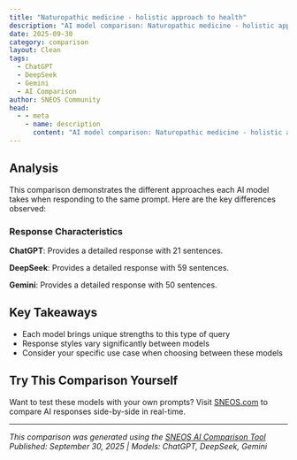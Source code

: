 ```yaml
---
title: "Naturopathic medicine - holistic approach to health"
description: "AI model comparison: Naturopathic medicine - holistic approach to health..."
date: 2025-09-30
category: comparison
layout: Clean
tags:
  - ChatGPT
  - DeepSeek
  - Gemini
  - AI Comparison
author: SNEOS Community
head:
  - - meta
    - name: description
      content: "AI model comparison: Naturopathic medicine - holistic approach to health..."
---
```


<ChatComparison
  title="Naturopathic medicine - holistic approach to health"
  prompt="Naturopathic medicine - holistic approach to health"
  :responses='{"ChatGPT": "Naturopathic medicine is a holistic approach to health care that emphasizes the integration of natural therapies and the body\u2019s innate ability to heal itself. It focuses on treating the whole person\u2014mind, body, and spirit\u2014rather than just addressing specific symptoms or diseases.\n\n### Key Principles of Naturopathic Medicine:\n1. **The Healing Power of Nature (Vis Medicatrix Naturae):** The body has an inherent ability to heal itself. Naturopathic treatments aim to support and stimulate this natural healing process.\n2. **Identify and Treat the Causes (Tolle Causam):** Instead of merely suppressing symptoms, naturopathic doctors seek to identify and treat the root causes of illness.\n3. **First Do No Harm (Primum Non Nocere):** Therapies are chosen for their safety and efficacy with minimal risk of harmful side effects.\n4. **Doctor as Teacher (Docere):** Naturopathic doctors educate and empower patients to take responsibility for their health.\n5. **Treat the Whole Person:** Physical, mental, emotional, genetic, environmental, and social factors are considered in diagnosis and treatment.\n6. **Prevention:** Emphasis on preventive measures and promoting lifestyle changes to maintain optimal health.\n\n### Common Therapies Used in Naturopathic Medicine:\n- Nutritional counseling and dietary supplements\n- Herbal medicine\n- Homeopathy\n- Physical medicine (e.g., massage, hydrotherapy)\n- Acupuncture\n- Lifestyle and behavioral modification\n- Stress management techniques\n\n### Benefits of a Holistic Approach:\n- Addresses underlying causes of illness rather than just symptoms\n- Promotes overall wellness and disease prevention\n- Individualized treatment plans tailored to each patient\u0027s needs\n- Encourages active participation of patients in their healing process\n- Focuses on long-term health and balance rather than quick fixes\n\n### Who Can Benefit?\nNaturopathic medicine can be beneficial for various conditions including chronic illnesses, allergies, digestive issues, stress-related disorders, and preventive health care. It is often used in conjunction with conventional medicine to provide complementary care.\n\n---\n\nIf you are considering naturopathic medicine, it is important to consult with a licensed naturopathic doctor to ensure safe and effective treatment tailored to your individual health needs.", "DeepSeek": "Of course. Here is a comprehensive overview of naturopathic medicine and its holistic approach to health.\n\n### What is Naturopathic Medicine?\n\nNaturopathic medicine is a distinct system of primary health care that emphasizes prevention, treatment, and optimal health through the use of therapeutic methods and substances that encourage the body\u0027s inherent self-healing process.\n\nThe philosophy is centered on a set of core principles, rather than a specific set of therapies, which guides naturopathic doctors (NDs) in their practice.\n\n---\n\n### The Six Foundational Principles of Naturopathic Medicine\n\nThis holistic approach is built on the following pillars:\n\n1. **The Healing Power of Nature (Vis Medicatrix Naturae)**\n * The body has an innate, ordered, and intelligent ability to heal itself.\n * The role of the ND is to identify and remove obstacles to this healing and recovery, facilitating and supporting this natural process.\n\n2. **Identify and Treat the Cause (Tolle Causam)**\n * Rather than merely suppressing symptoms, NDs seek to identify and remove the underlying root causes of illness. Symptoms are seen as expressions of the body\u0027s attempt to heal, not the disease itself.\n\n3. **First, Do No Harm (Primum Non Nocere)**\n * NDs utilize methods and medicinal substances that minimize the risk of harmful side effects.\n * They avoid, when possible, the harmful suppression of symptoms.\n * They acknowledge and respect the individual\u0027s healing process, using the least force necessary to diagnose and treat.\n\n4. **Doctor as Teacher (Docere)**\n * The word \u0022doctor\u0022 is derived from the Latin *docere*, meaning \u0022to teach.\u0022\n * A fundamental role of an ND is to educate and empower patients to take responsibility for their own health. This partnership is crucial for long-term wellness.\n\n5. **Treat the Whole Person**\n * This is the essence of the holistic approach. Health and disease result from a complex interaction of physical, mental, emotional, genetic, environmental, social, and spiritual factors.\n * Treatment plans are individualized to address this unique mosaic for each patient.\n\n6. **Prevention**\n * The ultimate goal of naturopathic medicine is to prevent disease. NDs assess risk factors, heredity, and susceptibility to disease and make appropriate interventions to prevent illness.\n\n---\n\n### The Holistic Approach in Practice: What Does it Look Like?\n\nWhen you see a Naturopathic Doctor, they don\u0027t just look at your chief complaint. They view you as an integrated whole.\n\n**Example: A Patient with Migraines**\n\n* **Conventional Approach:** Might focus on pain relievers or prescription medications to manage the pain when it occurs.\n* **Naturopathic/Holistic Approach:**\n * **Physical:** Explores diet (food triggers like caffeine, MSG, chocolate), hydration, sleep patterns, hormonal balance, and musculoskeletal alignment (neck tension).\n * **Mental/Emotional:** Asks about stress levels, work-life balance, and anxiety, as these can be major triggers.\n * **Environmental:** Considers exposure to allergens, chemicals, or bright lights.\n * **Lifestyle:** Reviews exercise habits and daily routines.\n * **Treatment Plan:** Would be personalized and could include dietary changes, stress-management techniques (meditation, yoga), acupuncture, spinal manipulation, herbal supplements to support nervous system function, and identification of personal triggers.\n\n---\n\n### Common Therapies Used by Naturopathic Doctors\n\nNDs are trained in both conventional medical sciences and a wide range of natural therapies, including:\n\n* **Clinical Nutrition:** \u0022Food as medicine.\u0022 Using dietary changes, therapeutic fasting, and specific nutritional supplements.\n* **Botanical Medicine:** Using plant-based substances (herbs) for their healing properties and nutritional value.\n* **Homeopathy:** Using highly diluted substances to stimulate the body\u0027s self-healing response.\n* **Hydrotherapy:** Using water (hot/cold compresses, baths) to stimulate circulation and promote detoxification.\n* **Physical Medicine:** Therapies on the body, such as massage, therapeutic exercise, spinal manipulation, and cranial-sacral therapy.\n* **Lifestyle Counseling and Stress Management:** Guidance on sleep, exercise, and stress reduction techniques.\n* **Acupuncture and Traditional Chinese Medicine:** Incorporating these ancient systems to balance the body\u0027s energy (Qi).\n\n### Education and Regulation\n\n* **Licensed Naturopathic Doctors (NDs/NMDs)** attend four-year, accredited, graduate-level naturopathic medical schools.\n* Their education includes the same foundational sciences as MDs (anatomy, physiology, pathology, biochemistry, etc.) plus extensive training in natural therapeutics.\n* They are required to pass rigorous professional board exams to be licensed.\n* **Scope of Practice:** This varies significantly by state and province. In some licensed states (e.g., Arizona, Oregon, Washington), NDs have a broad scope, including the ability to prescribe certain medications, perform minor surgery, and act as primary care physicians. In other regions, their scope is more limited.\n\n### Important Distinctions\n\n* **Naturopathic Doctors (NDs/NMDs)** are licensed healthcare providers with accredited graduate-level medical training.\n* **Traditional Naturopaths** or \u0022Naturopathic Consultants\u0022 may have certificates or training from non-accredited institutions. The title \u0022naturopath\u0022 is not regulated everywhere, so it is crucial to check an individual\u0027s credentials.\n\n### The Bottom Line\n\nNaturopathic medicine offers a **person-centered**, rather than a disease-centered, approach to health. It is a system that seeks to empower individuals, address the root causes of illness, and use the most natural and least invasive therapies possible to support the body\u0027s own wisdom in achieving and maintaining optimal health.\n\n\u003E **Important Disclaimer:** If you have a serious health condition, it is crucial to work with a licensed healthcare provider. A qualified ND can often work collaboratively with your MD or other specialists to provide integrative care.", "Gemini": "Naturopathic medicine is a system of healthcare that emphasizes the body\u0027s inherent ability to heal itself. It focuses on identifying and addressing the root causes of illness rather than just suppressing symptoms. Naturopathic doctors (NDs) employ a holistic approach, considering the physical, mental, emotional, and spiritual aspects of a person.\n\nHere\u0027s a more detailed breakdown of the holistic approach and key aspects of naturopathic medicine:\n\n**Holistic Approach:**\n\n* **Person-centered care:** Naturopathic doctors treat the whole person, not just the disease. They take into account individual factors such as lifestyle, genetics, environmental exposures, and emotional well-being.\n* **Identifying Root Causes:** NDs focus on finding the underlying causes of illness, which might involve factors like nutritional deficiencies, stress, environmental toxins, hormonal imbalances, or structural issues.\n* **Mind-Body Connection:** Naturopathic medicine recognizes the interconnectedness of the mind and body. Emotional stress, trauma, and mental health issues can significantly impact physical health, and vice versa.\n* **Emphasis on Prevention:** Prevention is a cornerstone of naturopathic medicine. NDs work with patients to identify risk factors and develop strategies to promote long-term health and wellness.\n* **Therapeutic partnership:** NDs work collaboratively with patients, empowering them to take an active role in their health.\n\n**Core Principles of Naturopathic Medicine:**\n\n1. **The Healing Power of Nature (Vis Medicatrix Naturae):** Naturopathic medicine believes the body has an inherent ability to heal itself. NDs work to support and stimulate this natural healing process.\n2. **Identify and Treat the Cause (Tolle Causam):** NDs seek to identify and remove the underlying causes of illness rather than simply suppressing symptoms.\n3. **First Do No Harm (Primum Non Nocere):** NDs choose therapies that are least invasive and have minimal side effects.\n4. **Treat the Whole Person (Tolle Totum):** Naturopathic doctors consider the physical, mental, emotional, and spiritual aspects of a person when developing a treatment plan.\n5. **Doctor as Teacher (Docere):** NDs educate patients about their health conditions and empower them to make informed choices about their care.\n6. **Prevention (Prevenire):** Naturopathic medicine emphasizes prevention through lifestyle modifications, nutrition, and stress management.\n\n**Common Naturopathic Therapies:**\n\n* **Clinical Nutrition:** Using diet and nutritional supplements to address deficiencies, support healing, and optimize health.\n* **Herbal Medicine:** Utilizing plant-based medicines to treat various conditions.\n* **Homeopathy:** A system of medicine based on the principle of \u0022like cures like,\u0022 using highly diluted substances to stimulate the body\u0027s healing response.\n* **Hydrotherapy:** Using water in various forms (e.g., hot baths, cold compresses) to promote healing.\n* **Physical Medicine:** Employing techniques such as massage, exercise, and spinal manipulation to address musculoskeletal problems.\n* **Lifestyle Counseling:** Providing guidance on stress management, sleep hygiene, exercise, and other lifestyle factors that impact health.\n* **Acupuncture:** A traditional Chinese medicine technique that involves stimulating specific points on the body with thin needles to promote energy flow and healing.\n* **Counseling and Stress Management:** Addressing the impact of emotional and mental health on physical well-being.\n\n**Conditions Treated:**\n\nNaturopathic doctors treat a wide range of acute and chronic conditions, including:\n\n* Allergies and asthma\n* Digestive disorders\n* Hormonal imbalances\n* Chronic pain\n* Fatigue\n* Cardiovascular disease\n* Diabetes\n* Skin conditions\n* Mental health issues\n\n**Education and Licensing:**\n\nLicensed naturopathic doctors (NDs) typically attend a four-year, graduate-level naturopathic medical school. The curriculum includes basic sciences, clinical sciences, and naturopathic therapeutics. After graduation, NDs must pass board exams to become licensed. However, keep in mind that licensing and regulation of naturopathic medicine varies significantly by state and province. It is important to verify the credentials of any naturopathic doctor you consider seeing.\n\n**Important Considerations:**\n\n* **Scope of Practice:** The scope of practice for naturopathic doctors varies by location. In some areas, NDs can prescribe medications and perform minor surgery, while in others their scope is more limited.\n* **Integration with Conventional Medicine:** Naturopathic medicine can be used in conjunction with conventional medical treatments. However, it is crucial to inform all your healthcare providers about the therapies you are using.\n* **Effectiveness:** The evidence base for some naturopathic therapies is still developing. It\u0027s important to discuss the potential benefits and risks of any treatment with your ND.\n* **Finding a Qualified Practitioner:** Look for a licensed naturopathic doctor (ND) who has graduated from an accredited naturopathic medical school. Check their credentials and experience before scheduling an appointment.\n\nIn summary, naturopathic medicine offers a holistic approach to health that emphasizes the body\u0027s inherent healing abilities, identifies root causes of illness, and empowers patients to take an active role in their well-being. It utilizes a variety of natural therapies to promote health and prevent disease. As with any healthcare approach, it is important to consult with a qualified practitioner and discuss your individual needs and concerns.\n"}' 
  published-date="22:46"
/>

## Analysis

This comparison demonstrates the different approaches each AI model takes when responding to the same prompt. Here are the key differences observed:

### Response Characteristics

**ChatGPT**: Provides a detailed response with 21 sentences. 

**DeepSeek**: Provides a detailed response with 59 sentences. 

**Gemini**: Provides a detailed response with 50 sentences. 

## Key Takeaways

- Each model brings unique strengths to this type of query
- Response styles vary significantly between models
- Consider your specific use case when choosing between these models

## Try This Comparison Yourself

Want to test these models with your own prompts? Visit [SNEOS.com](https://sneos.com) to compare AI responses side-by-side in real-time.

---

*This comparison was generated using the [SNEOS AI Comparison Tool](https://sneos.com)*
*Published: September 30, 2025 | Models: ChatGPT, DeepSeek, Gemini*
